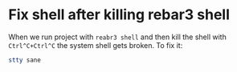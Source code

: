 # Fix shell after killing rebar3 shell

When we run project with `reabr3 shell` and then kill the shell with `Ctrl^C+Ctrl^C`
the system shell gets broken. To fix it:

```bash
stty sane
```

